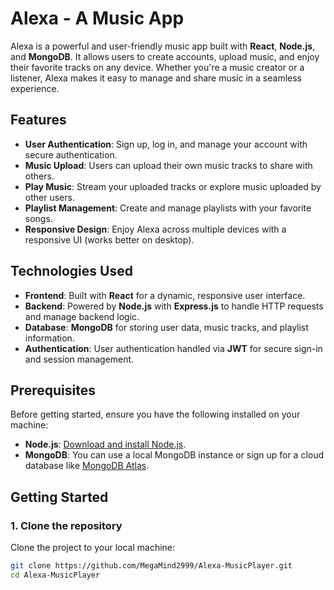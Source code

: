 # Alexa - A Music App

Alexa is a powerful and user-friendly music app built with **React**, **Node.js**, and **MongoDB**. It allows users to create accounts, upload music, and enjoy their favorite tracks on any device. Whether you're a music creator or a listener, Alexa makes it easy to manage and share music in a seamless experience.

## Features

- **User Authentication**: Sign up, log in, and manage your account with secure authentication.
- **Music Upload**: Users can upload their own music tracks to share with others.
- **Play Music**: Stream your uploaded tracks or explore music uploaded by other users.
- **Playlist Management**: Create and manage playlists with your favorite songs.
- **Responsive Design**: Enjoy Alexa across multiple devices with a responsive UI (works better on desktop).

## Technologies Used

- **Frontend**: Built with **React** for a dynamic, responsive user interface.
- **Backend**: Powered by **Node.js** with **Express.js** to handle HTTP requests and manage backend logic.
- **Database**: **MongoDB** for storing user data, music tracks, and playlist information.
- **Authentication**: User authentication handled via **JWT** for secure sign-in and session management.

## Prerequisites

Before getting started, ensure you have the following installed on your machine:

- **Node.js**: [Download and install Node.js](https://nodejs.org/).
- **MongoDB**: You can use a local MongoDB instance or sign up for a cloud database like [MongoDB Atlas](https://www.mongodb.com/cloud/atlas).

## Getting Started

### 1. Clone the repository

Clone the project to your local machine:

```bash
git clone https://github.com/MegaMind2999/Alexa-MusicPlayer.git
cd Alexa-MusicPlayer

